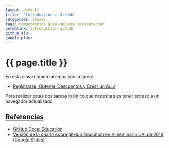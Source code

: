```yaml
---
layout: default
title:  "Introducción a GitHub"
categories: Clases
tags: competencias guia-docente presentacion
permalink: introduccion-github
github_alu: 
google_plus: 
---
```


# {{ page.title }}

En esta clase comenzaremos con la tarea:

* [Registrarse, Obtener Descuentos y Crear un Aula]({{site.baseurl}}/registrarse-en-github)

Para realizar estas dos tareas lo único que necesitas es tener acceso a un navegador actualizado. 


## [Referencias](references)

* [GitHub Docs: Education](https://docs.github.com/en/education)
* [Versión de la charla sobre gitHub Education en el seminario UAI de 2018 (Google Slides)](https://docs.google.com/presentation/d/1LAZUS4SX7axmzEUElh2Oz2DqC1cJA6PUvb1KixJ1KWw/edit?usp=sharing)